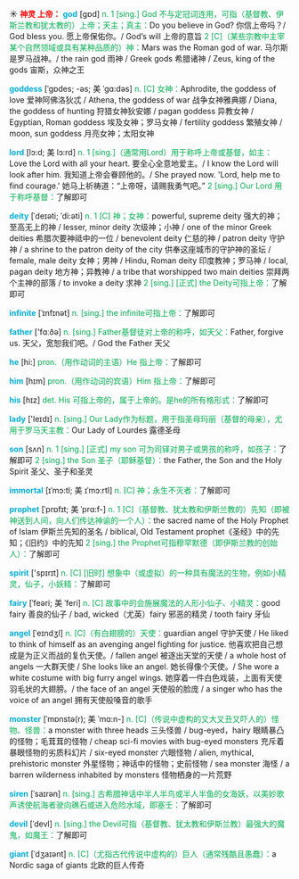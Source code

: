 ☀ <font color="red">**神灵 上帝：**</font>
<font color="sky blue">**god**</font> [ɡɒd] 
<font color="#00b050">n. 1 [sing.] God 不与定冠词连用，可指（基督教、伊斯兰教和犹太教的）上帝；天主；真主：</font>Do you believe in God? 你信上帝吗？/ God bless you. 愿上帝保佑你。/ God’s will 上帝的意旨 <font color="#00b050">2 [C]（某些宗教中主宰某个自然领域或具有某种品质的）神：</font>Mars was the Roman god of war. 马尔斯是罗马战神。/ the rain god 雨神 / Greek gods 希腊诸神 / Zeus, king of the gods 宙斯，众神之王 
           
<font color="sky blue">**goddess**</font> [ˈgɒdes; -əs; 美 ˈgɑ:dəs]
<font color="#00b050">n. [C] 女神：</font>Aphrodite, the goddess of love 爱神阿佛洛狄忒 / Athena, the goddess of war 战争女神雅典娜 / Diana, the goddess of hunting 狩猎女神狄安娜 / pagan goddess 异教女神 / Egyptian, Roman goddess 埃及女神；罗马女神 / fertility goddess 繁殖女神 / moon, sun goddess 月亮女神；太阳女神

<font color="sky blue">**lord**</font> [lɔ:d; 美 lɔ:rd]
<font color="#00b050">n. 1 [sing.]（通常用Lord）用于称呼上帝或基督，如主：</font>Love the Lord with all your heart. 要全心全意地爱主。/ I know the Lord will look after him. 我知道上帝会眷顾他的。/ She prayed now. 'Lord, help me to find courage.' 她马上祈祷道：“上帝呀，请赐我勇气吧。” <font color="#00b050">2 [sing.] Our Lord 用于称呼基督：</font>了解即可
           
<font color="sky blue">**deity**</font> [ˈdeɪəti; ˈdi:əti]
<font color="#00b050">n. 1 [C] 神；女神：</font>powerful, supreme deity 强大的神；至高无上的神 / lesser, minor deity 次级神；小神 / one of the minor Greek deities 希腊次要神祗中的一位 / benevolent deity 仁慈的神 / patron deity 守护神 / a shrine to the patron deity of the city 供奉这座城市的守护神的圣坛 / female, male deity 女神；男神 / Hindu, Roman deity 印度教神；罗马神 / local, pagan deity 地方神；异教神 / a tribe that worshipped two main deities 崇拜两个主神的部落 / to invoke a deity 求神 <font color="#00b050">2 [sing.] [正式] the Deity可指上帝：</font>了解即可

<font color="sky blue">**infinite**</font> [ˈɪnfɪnət]
<font color="#00b050">n. [sing.] the infinite可指上帝：</font>了解即可

<font color="sky blue">**father**</font> ['fɑːðə] 
<font color="#00b050">n. [sing.] Father基督徒对上帝的称呼，如天父：</font>Father, forgive us. 天父，宽恕我们吧。/ God the Father 天父
           
<font color="sky blue">**he**</font> [hi:] 
<font color="#00b050">pron.（用作动词的主语）He 指上帝：</font>了解即可

<font color="sky blue">**him**</font> [hɪm] 
<font color="#00b050">pron.（用作动词的宾语）Him 指上帝：</font>了解即可

<font color="sky blue">**his**</font> [hɪz] 
<font color="#00b050">det. His 可指上帝的，属于上帝的。是he的所有格形式：</font>了解即可
           
<font color="sky blue">**lady**</font> ['leɪdɪ] 
<font color="#00b050">n. [sing.] Our Lady作为标题，用于指圣母玛丽（基督的母亲），尤用于罗马天主教：</font>Our Lady of Lourdes 露德圣母

<font color="sky blue">**son**</font> [sʌn] 
<font color="#00b050">n. 1 [sing.] [正式] my son 可为司铎对男子或男孩的称呼，如孩子：</font>了解即可 <font color="#00b050">2 [sing.] the Son 圣子（耶稣基督）：</font>the Father, the Son and the Holy Spirit 圣父、圣子和圣灵
           
<font color="sky blue">**immortal**</font> [ɪˈmɔ:tl; 美 ɪˈmɔ:rtl]
<font color="#00b050">n. [C] 神；永生不灭者：</font>了解即可
           
<font color="sky blue">**prophet**</font> [ˈprɒfɪt; 美 ˈprɑ:f-]
<font color="#00b050">n. 1 [C]（基督教、犹太教和伊斯兰教的）先知（即被神送到人间，向人们传达神谕的一个人）：</font>the sacred name of the Holy Prophet of Islam 伊斯兰先知的圣名 / biblical, Old Testament prophet《圣经》中的先知；《旧约》中的先知 <font color="#00b050">2 [sing.] the Prophet可指穆罕默德（即伊斯兰教的创始人）：</font>了解即可

<font color="sky blue">**spirit**</font> ['spɪrɪt] 
<font color="#00b050">n. [C] [旧时] 想象中（或虚拟）的一种具有魔法的生物，例如小精灵，仙子，小妖精：</font>了解即可
           
<font color="sky blue">**fairy**</font> [ˈfeəri; 美 ˈferi]
<font color="#00b050">n. [C] 故事中的会施展魔法的人形小仙子、小精灵：</font>good fairy 善良的仙子 / bad, wicked（尤英）fairy 邪恶的精灵 / tooth fairy 牙仙
           
<font color="sky blue">**angel**</font> [ˈeɪndʒl]
<font color="#00b050">n. [C]（有白翅膀的）天使：</font>guardian angel 守护天使 / He liked to think of himself as an avenging angel fighting for justice. 他喜欢把自己想成是为正义而战的复仇天使。/ fallen angel 被逐出天堂的天使 / a whole host of angels 一大群天使 / She looks like an angel. 她长得像个天使。/ She wore a white costume with big furry angel wings. 她穿着一件白色戏装，上面有天使羽毛状的大翅膀。/ the face of an angel 天使般的脸庞 / a singer who has the voice of an angel 拥有天使般嗓音的歌手

<font color="sky blue">**monster**</font> [ˈmɒnstə(r); 美 ˈmɑ:n-]
<font color="#00b050">n. [C]（传说中虚构的又大又丑又吓人的）怪物、怪兽：</font>a monster with three heads 三头怪兽 / bug-eyed，hairy 眼睛暴凸的怪物；毛茸茸的怪物 / cheap sci-fi movies with bug-eyed monsters 充斥着暴眼怪物的劣质科幻片 / six-eyed monster 六眼怪物 / alien, mythical, prehistoric monster 外星怪物；神话中的怪物；史前怪物 / sea monster 海怪 / a barren wilderness inhabited by monsters 怪物栖身的一片荒野 
           
<font color="sky blue">**siren**</font> [ˈsaɪrən]
<font color="#00b050">n. [sing.] 古希腊神话中半人半鸟或半人半鱼的女海妖，以美妙歌声诱使航海者驶向礁石或进入危险水域，即塞壬：</font>了解即可
       
<font color="sky blue">**devil**</font> [ˈdevl]
<font color="#00b050">n. [sing.] the Devil可指（基督教、犹太教和伊斯兰教）最强大的魔鬼，如魔王：</font>了解即可

<font color="sky blue">**giant**</font> [ˈdʒaɪənt]
<font color="#00b050">n. [C]（尤指古代传说中虚构的）巨人（通常残酷且愚蠢）：</font>a Nordic saga of giants 北欧的巨人传奇